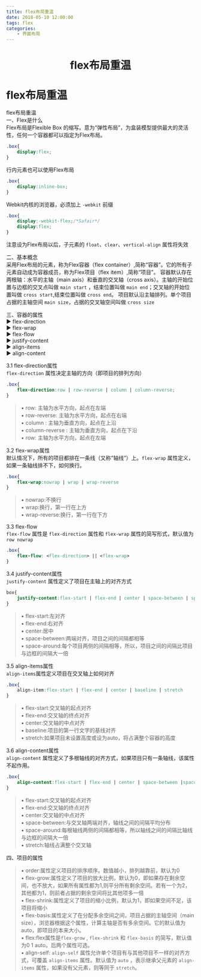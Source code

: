 ```yaml
---
title: flex布局重温
date: 2018-05-10 12:00:00
tags: flex
categories: 
	- 界面布局
---
```


<div class="jquery-head">
       <center><h1>flex布局重温</h1></center>
</div> 

flex布局重温
=============
flex布局重温  
一、Flex是什么  
Flex布局是Flexible Box 的缩写。意为“弹性布局”，为盒装模型提供最大的灵活性，任何一个容器都可以指定为Flex布局。  

```css
.box{
    display:flex;
}
```
行内元素也可以使用Flex布局  

```css
.box{
    display:inline-box;
}
```
Webkit内核的浏览器，必须加上 `-webkit` 前缀

```css
.box{
    display:-webkit-flex;/*Safair*/
    display:flex;
}
```
注意设为Flex布局以后，子元素的 `float`、`clear`、`vertical-align` 属性将失效

二、基本概念  
采用Flex布局的元素，称为Flex容器（flex container）,简称“容器”。它的所有子元素自动成为容器成员，称为Flex项目（flex item）,简称“项目”。
容器默认存在两根轴：水平的主轴（main axis）和垂直的交叉轴（cross axis）。主轴的开始位置与边框的交叉点叫做 `main start` ，结束位置叫做 `main end`；交叉轴的开始位置叫做 `cross start`,结束位置叫做 `cross end`。
项目默认沿主轴排列。单个项目占据的主轴空间 `main size`，占据的交叉轴空间叫做 `cross size`

三、容器的属性  
▶ flex-direction  
▶ flex-wrap  
▶ flex-flow  
▶ justify-content  
▶ align-items  
▶ align-content  

3.1 flex-direction属性  
`flex-direction` 属性决定主轴的方向（即项目的排列方向）  

```css
.box{
    flex-direction:row | row-reverse | column | column-reverse;
}
```

>▪ row: 主轴为水平方向，起点在左端  
▪ row-reverse: 主轴为水平方向，起点在右端  
▪ column : 主轴为垂直方向，起点在上沿  
▪ column-reverse : 主轴为垂直方向，起点在下沿  
▪ row: 主轴为水平方向，起点在左端  

3.2 flex-wrap属性  
默认情况下，所有的项目都排在一条线（又称“轴线”）上。`flex-wrap` 属性定义，如果一条轴线排不下，如何换行。  

```css
.box{
    flex-wrap:nowrap | wrap | wrap-reverse
}
```

>▪ nowrap:不换行  
▪ wrap:换行，第一行在上方  
▪ wrap-reverse:换行，第一行在下方  

3.3 flex-flow  
`flex-flow` 属性是 `flex-direction` 属性和 `flex-wrap` 属性的简写形式，默认值为 `row nowrap`  

```css
.box{
    flex-flow: <flex-direction> || <flex-wrap>
}
```

3.4 justify-content属性  
`justify-content` 属性定义了项目在主轴上的对齐方式  

```css
box{
    justify-content:flex-start | flex-end | center | space-between | space-around;
}
```

>▪ flex-start:左对齐  
▪ flex-end:右对齐  
▪ center:居中  
▪ space-between:两端对齐，项目之间的间隔都相等  
▪ space-around:每个项目两侧的间隔相等，所以，项目之间的间隔比项目与边框的间隔大一倍

3.5 align-items属性  
`align-items`属性定义项目在交叉轴上如何对齐  

```css
.box{
    align-item:flex-start | flex-end | center | baseline | stretch
}
```
>▪ flex-start:交叉轴的起点对齐  
▪ flex-end:交叉轴的终点对齐  
▪ center:交叉轴的中点对齐  
▪ baseline:项目的第一行文字的基线对齐  
▪ stretch:如果项目未设置高度或设为auto，将占满整个容器的高度

3.6 align-content属性  
`align-content` 属性定义了多根轴线的对齐方式，如果项目只有一条轴线，该属性不起作用。  

```css
.box{
    align-content:flex-start | flex-end | center | space-between |space-around | stretch;
}
```

>▪ flex-start:交叉轴的起点对齐  
▪ flex-end:交叉轴的终点对齐  
▪ center:交叉轴的中点对齐  
▪ space-between:与交叉轴两端对齐，轴线之间的间隔平均分布  
▪ space-around:每根轴线两侧的间隔都相等，所以轴线之间的间隔比轴线与边框的间隔大一倍  
▪ stretch:轴线占满整个交叉轴

四、项目的属性  
>▪ order:属性定义项目的排序顺序。数值越小，排列越靠前，默认为0  
▪ flex-grow:属性定义了项目的放大比例，默认为0，即如果存在剩余空间，也不放大，如果所有属性都为1,则平分所有剩余空间。若有一个为2，其他都为1，则前者占据的剩余空间将比其他项多一倍  
▪ flex-shrink:属性定义了项目的缩小比例，默认为1，即如果空间不足，该项目将缩小  
▪ flex-basis:属性定义了在分配多余空间之间，项目占据的主轴空间（main size），浏览器根据这个属性，计算主轴是否有多余空间。它的默认值为auto，即项目的本来大小。  
▪ flex:flex属性是`flex-grow` , `flex-shrink` 和 `flex-basis` 的简写，默认值为0 1 auto。后两个属性可选。  
▪ align-self: `align-self` 属性允许单个项目有与其他项目不一样的对齐方式，可覆盖 `align-items` 属性。默认值为 `auto` ，表示继承父元素的 `align-items` 属性，如果没有父元素，则等同于 `stretch`。
